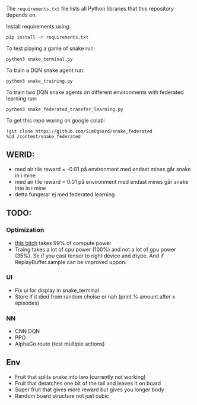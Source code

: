 The `requirements.txt` file lists all Python libraries that this repository depends on.

Install requirements using:
```
pip install -r requirements.txt
```

To test playing a game of snake run:
```
python3 snake_terminal.py
```

To train a DQN snake agent run:
```
python3 snake_training.py
```

To train two DQN snake agents on different environments with federated learning run:
```
python3 snake_federated_transfer_learning.py
```

To get this repo woring on google colab:
```
!git clone https://github.com/SimOgaard/snake_federated
%cd /content/snake_federated
```

## WERID:
* med air tile reward = -0.01 på environment med endast mines går snake in i mine
* med air tile reward = 0.01 på environment med endast mines går snake inte in i mine
* detta fungerar ej med federated learning

## TODO:
### Optimization
* [this bitch](https://github.com/SimOgaard/snake_federated/blob/fc85c3bc567efef0b785bc600a8b191950b012ea/snake_env/snake_environment.py#L109) takes 99% of compute power
* Traing takes a lot of cpu power (100%) and not a lot of gpu power (35%). Se if you cast tensor to right device and dtype. And if ReplayBuffer.sample can be improved uppon.

### UI
* Fix ui for display in snake_terminal
* Store if it died from random choise or nah (print % amount after x episodes)

### NN
* CNN DQN
* PPO
* AlphaGo route (test multiple actions)

## Env
* Fruit that splits snake into two (currently not working)
* Fruit that detatches one bit of the tail and leaves it on board
* Super fruit that gives more reward but gives you longer body
* Random board structure not just cubic